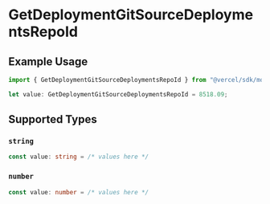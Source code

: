 # GetDeploymentGitSourceDeploymentsRepoId

## Example Usage

```typescript
import { GetDeploymentGitSourceDeploymentsRepoId } from "@vercel/sdk/models/operations/getdeployment.js";

let value: GetDeploymentGitSourceDeploymentsRepoId = 8518.09;
```

## Supported Types

### `string`

```typescript
const value: string = /* values here */
```

### `number`

```typescript
const value: number = /* values here */
```

